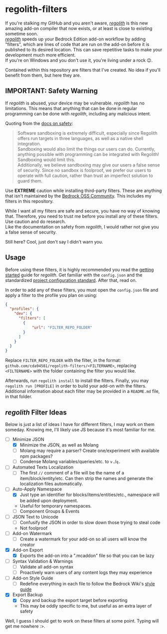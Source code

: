 # regolith-filters
If you're stalking my GitHub and you aren't aware, [*regolith*](https://bedrock-oss.github.io/regolith/) is this new amazing add-on compiler that now exists, or at least is close to existing sometime soon.  
[*regolith*](https://bedrock-oss.github.io/regolith/) speeds up your Bedrock Edition add-on workflow by adding "filters", which are lines of code that are run on the add-on before it is published to its desired location. This can save repetitive tasks to make your development much more efficient.  
If you're on Windows and you don't use it, you're living under a rock 😉.

Contained within this repository are filters that I've created. No idea if you'll benefit from them, but here they are.

## IMPORTANT: Safety Warning
If *regolith* is abused, your device may be vulnerable. *regolith* has no limitations. This means that anything that can be done in regular programming can be done with *regolith*, including any malicious intent.

Quoting from the [docs on safety](https://bedrock-oss.github.io/regolith/docs/safety.html):
> Software sandboxing is extremely difficult, especially since Regolith offers run targets in three languages, as well as a native shell integration.  
Sandboxing would also limit the things our users can do. Currently, anything possible with programming can be integrated with Regolith! Sandboxing would limit this.  
Additionally, we believe sandboxing may give our users a false sense of security. Since no sandbox is foolproof, we prefer our users to operate with full caution, rather than trust an imperfect solution to guard them.

Use **EXTREME** caution while installing third-party filters. These are anything that isn't maintained by the [Bedrock OSS Community](https://github.com/Bedrock-OSS/regolith-filters). This includes my filters in this repository.

While I want all my filters are safe and secure, you have no way of knowing that. Therefore, you need to trust me before you install any of these filters. Use caution and do research.  
Like the documentation on safety from *regolith*, I would rather not give you a false sense of security.

Still here? Cool, just don't say I didn't warn you.

## Usage
Before using these filters, it is highly recommended you read the [getting started](https://bedrock-oss.github.io/regolith/docs/getting-started) guide for *regolith*. Get familiar with the `config.json` and the standardized [project configuration standard](https://github.com/Bedrock-OSS/project-config-standard). After that, read on.

In order to add any of these filters, you must open the `config.json` file and apply a filter to the profile you plan on using:
```json
{
  "profiles": {
	"dev": {
	  "filters": [
		{
			"url": "FILTER_REPO_FOLDER"
		}
	  ]
	}
  }
}
```

Replace `FILTER_REPO_FOLDER` with the filter, in the format: `github.com/cda94581/regolith-filters/<FILTERNAME>`, replacing `<FILTERNAME>` with the folder containing the filter you would like.

Afterwards, run `regolith install` to install the filters. Finally, you may `regolith run [PROFILE]` in order to build your add-on with the filters.  
Additional information about each filter may be provided in a `README.md` file, in that folder.

## *regolith* Filter Ideas
Below is just a list of ideas I have for different filters, I may work on them someday. Knowing me, I'll likely use JS because it's most familiar for me.

- [ ] Minimize JSON
	- [x] Minimize the JSON, as well as Molang
	- [ ] Molang may require a parser? Create one/experiment with available npm packages?
	- [ ] Condense Molang variables/queries/etc. to `v.`/`q.`
- [ ] Automated Texts Localization
	- [ ] The first `//` comment of a file will be the name of a item/block/entity/etc. Can then strip the names and generate the localization files automatically.
- [ ] Auto-Apply Namespace
	- [x] Just type an identifier for blocks/items/entities/etc., namespace will be added upon deployment.
	- Useful for temporary namespaces.
	- [ ] Component Groups & Events
- [ ] JSON Text to Unicode
	- [ ] Confusify the JSON in order to slow down those trying to steal code
	- Not foolproof
- [ ] Add-on Watermark
	- [ ] Create a watermark for your add-on so all users will know the creator
- [x] Add-on Export
	- [x] Exports the add-on into a ".mcaddon" file so that you can be lazy
- [ ] Syntax Validation & Warnings
	- [ ] Validate all add-on syntax
	- [ ] Proactively warn users of any content logs they may experience
- [ ] Add-on Style Guide
	- [ ] Redefine everything in each file to follow the Bedrock Wiki's [style guide](https://wiki.bedrock.dev/meta/style-guide.html)
- [x] Export Backup
	- [x] Copy and backup the export target before exporting
	- This may be oddly specific to me, but useful as an extra layer of safety

Well, I guess I should get to work on these filters at some point. Typing will get me nowhere :>.